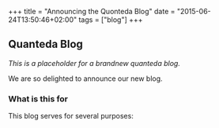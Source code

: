 +++
title = "Announcing the Quonteda Blog"
date = "2015-06-24T13:50:46+02:00"
tags = ["blog"]
+++



## Quanteda Blog

*This is a placeholder for a brandnew quanteda blog.*

We are so delighted to announce our new blog. 

### What is this for

This blog serves for several purposes:
